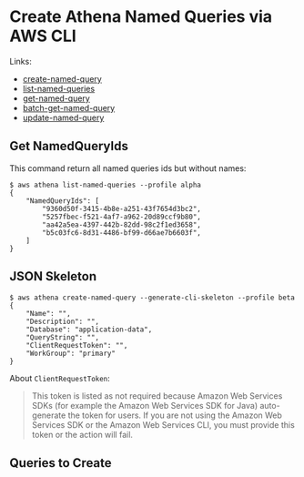 # Create Athena Named Queries via AWS CLI
Links:

- [create-named-query](https://awscli.amazonaws.com/v2/documentation/api/latest/reference/athena/create-named-query.html)
- [list-named-queries](https://awscli.amazonaws.com/v2/documentation/api/latest/reference/athena/list-named-queries.html)
- [get-named-query](https://awscli.amazonaws.com/v2/documentation/api/latest/reference/athena/get-named-query.html)
- [batch-get-named-query](https://awscli.amazonaws.com/v2/documentation/api/latest/reference/athena/batch-get-named-query.html)
- [update-named-query](https://awscli.amazonaws.com/v2/documentation/api/latest/reference/athena/update-named-query.html)


## Get NamedQueryIds

This command return all named queries ids but without names:

    $ aws athena list-named-queries --profile alpha
    {
        "NamedQueryIds": [
            "9360d50f-3415-4b8e-a251-43f7654d3bc2",
            "5257fbec-f521-4af7-a962-20d89ccf9b80",
            "aa42a5ea-4397-442b-82dd-98c2f1ed3658",
            "b5c03fc6-8d31-4486-bf99-d66ae7b6603f",
        ]
    }


## JSON Skeleton
    $ aws athena create-named-query --generate-cli-skeleton --profile beta
    {
        "Name": "",
        "Description": "",
        "Database": "application-data",
        "QueryString": "",
        "ClientRequestToken": "",
        "WorkGroup": "primary"
    }

About `ClientRequestToken`:

> This token is listed as not required because Amazon Web Services SDKs (for example the Amazon Web Services SDK for Java) auto-generate the token for users. If you are not using the Amazon Web Services SDK or the Amazon Web Services CLI, you must provide this token or the action will fail.


## Queries to Create


